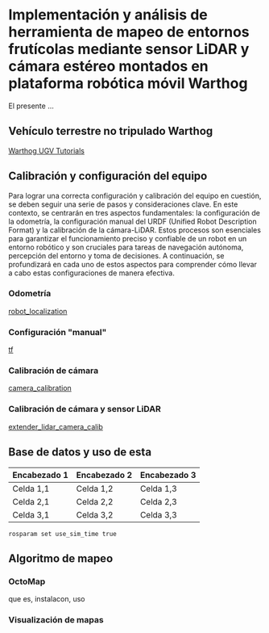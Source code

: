 # Implementación y análisis de herramienta de mapeo de entornos frutícolas mediante sensor LiDAR y cámara estéreo montados en plataforma robótica móvil Warthog
El presente ...

## Vehículo terrestre no tripulado Warthog

[Warthog UGV Tutorials](https://www.clearpathrobotics.com/assets/guides/kinetic/warthog/index.html)

## Calibración y configuración del equipo
Para lograr una correcta configuración y calibración del equipo en cuestión, se deben seguir una serie de pasos y consideraciones clave. En este contexto, se centrarán en tres aspectos fundamentales: la configuración de la odometría, la configuración manual del URDF (Unified Robot Description Format) y la calibración de la cámara-LiDAR. Estos procesos son esenciales para garantizar el funcionamiento preciso y confiable de un robot en un entorno robótico y son cruciales para tareas de navegación autónoma, percepción del entorno y toma de decisiones. A continuación, se profundizará en cada uno de estos aspectos para comprender cómo llevar a cabo estas configuraciones de manera efectiva.

### Odometría

[robot_localization](https://docs.ros.org/en/melodic/api/robot_localization/html/index.html)

### Configuración "manual"

[tf](http://wiki.ros.org/tf)

### Calibración de cámara

[camera_calibration](http://wiki.ros.org/camera_calibration)

### Calibración de cámara y sensor LiDAR

[extender_lidar_camera_calib](https://github.com/AFEICHINA/extended_lidar_camera_calib)


## Base de datos y uso de esta


| Encabezado 1 | Encabezado 2 | Encabezado 3 |
| ------------ | ------------ | ------------ |
| Celda 1,1    | Celda 1,2    | Celda 1,3    |
| Celda 2,1    | Celda 2,2    | Celda 2,3    |
| Celda 3,1    | Celda 3,2    | Celda 3,3    |

```
rosparam set use_sim_time true
```

## Algoritmo de mapeo

### OctoMap
que es, instalacon, uso

### Visualización de mapas



